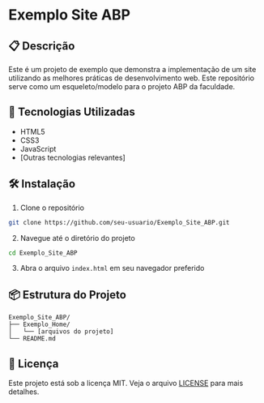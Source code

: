 # Exemplo Site ABP

## 📋 Descrição
Este é um projeto de exemplo que demonstra a implementação de um site utilizando as melhores práticas de desenvolvimento web. Este repositório serve como um esqueleto/modelo para o projeto ABP da faculdade.

## 🚀 Tecnologias Utilizadas
- HTML5
- CSS3
- JavaScript
- [Outras tecnologias relevantes]

## 🛠️ Instalação
1. Clone o repositório
```bash
git clone https://github.com/seu-usuario/Exemplo_Site_ABP.git
```

2. Navegue até o diretório do projeto
```bash
cd Exemplo_Site_ABP
```

3. Abra o arquivo `index.html` em seu navegador preferido

## 📦 Estrutura do Projeto
```
Exemplo_Site_ABP/
├── Exemplo_Home/
│   └── [arquivos do projeto]
└── README.md
```

## 📝 Licença
Este projeto está sob a licença MIT. Veja o arquivo [LICENSE](LICENSE) para mais detalhes.
